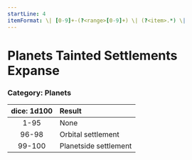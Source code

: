 ```yaml
---
startLine: 4
itemFormat: \| [0-9]+-(?<range>[0-9]+) \| (?<item>.*) \|
---
```

# Planets Tainted Settlements Expanse
### Category: Planets

| dice: 1d100 | Result |
|:----:|:-------|
| 1-95 | None |
| 96-98 | Orbital settlement |
| 99-100 | Planetside settlement |